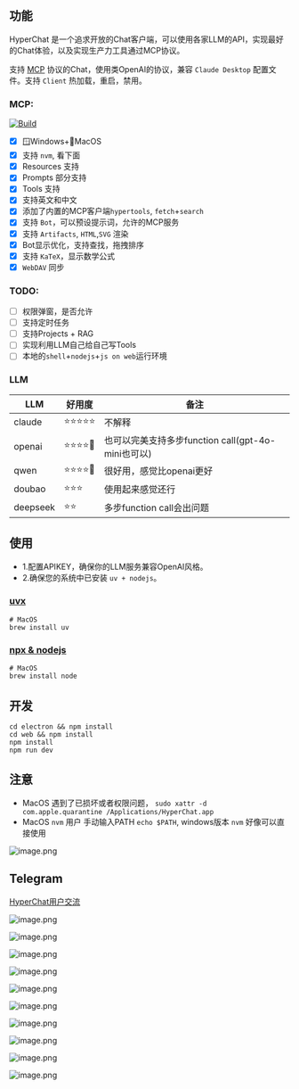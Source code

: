 ## 功能

HyperChat 是一个追求开放的Chat客户端，可以使用各家LLM的API，实现最好的Chat体验，以及实现生产力工具通过MCP协议。

支持 [MCP](https://modelcontextprotocol.io/introduction) 协议的Chat，使用类OpenAI的协议，兼容 `Claude Desktop` 配置文件。支持 `Client` 热加载，重启，禁用。

### MCP: 

[![Build](https://github.com/BigSweetPotatoStudio/HyperChat/actions/workflows/build.yml/badge.svg)](https://github.com/BigSweetPotatoStudio/HyperChat/actions/workflows/build.yml)

- [x] 🪟Windows+🍏MacOS
- [x] 支持 `nvm`, 看下面
- [x] Resources 支持
- [x] Prompts 部分支持
- [x] Tools 支持
- [x] 支持英文和中文
- [x] 添加了内置的MCP客户端`hypertools`, `fetch`+`search`
- [x] 支持 `Bot`，可以预设提示词，允许的MCP服务
- [x] 支持 `Artifacts`, `HTML`,`SVG` 渲染
- [x] Bot显示优化，支持查找，拖拽排序
- [x] 支持 `KaTeX`，显示数学公式
- [x] `WebDAV` 同步

### TODO:

- [ ] 权限弹窗，是否允许
- [ ] 支持定时任务
- [ ] 支持Projects + RAG
- [ ] 实现利用LLM自己给自己写Tools
- [ ] 本地的`shell`+`nodejs`+`js on web`运行环境

### LLM

| LLM      | 好用度    | 备注                         |
| -------- | ------ | -------------------------- |
| claude   | ⭐⭐⭐⭐⭐  | 不解释                    |
| openai   | ⭐⭐⭐⭐🌙 | 也可以完美支持多步function call(gpt-4o-mini也可以) |
| qwen       | ⭐⭐⭐⭐🌙    | 很好用，感觉比openai更好                 |
| doubao       | ⭐⭐⭐    | 使用起来感觉还行                   |
| deepseek | ⭐⭐      | 多步function call会出问题       |

## 使用

* 1.配置APIKEY，确保你的LLM服务兼容OpenAI风格。
* 2.确保您的系统中已安装 `uv + nodejs`。

### [uvx](https://github.com/astral-sh/uv)

```
# MacOS
brew install uv
```
### [npx & nodejs](https://nodejs.org/en)

```
# MacOS
brew install node 
```

## 开发

```
cd electron && npm install
cd web && npm install
npm install
npm run dev
```


## 注意

* MacOS 遇到了已损坏或者权限问题， `sudo xattr -d com.apple.quarantine /Applications/HyperChat.app`
* MacOS `nvm` 用户 手动输入PATH `echo $PATH`, windows版本 `nvm` 好像可以直接使用

![image.png](./images/image40.png)



## Telegram

[HyperChat用户交流](https://t.me/dadigua001)

![image.png](./images/image33.png)

![image.png](./images/image34.png)

![image.png](./images/image13.png)

![image.png](./images/image32.png)

![image.png](./images/image31.png)

![image.png](./images/image22.png)

![image.png](./images/image21.png)

![image.png](./images/image35.png)

![image.png](./images/image36.png)

![image.png](./images/image42.png)